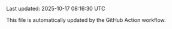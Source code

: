 Last updated: 2025-10-17 08:16:30 UTC

This file is automatically updated by the GitHub Action workflow.
